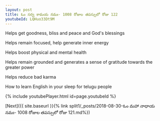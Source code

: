 ```yaml
---
layout: post
title: ఓం సర్వ కామయ నమః- 1008 రోజుల తపస్సులో రోజు 122
youtubeId: LQHuo33Dt9M
---
```

 
 
Helps get goodness, bliss and peace and God's blessings
 
Helps remain focused, help generate inner energy 
 
Helps boost physical and mental health 
 
Helps remain grounded and generates a sense of gratitude towards the greater power 
 
Helps reduce bad karma
 
How to learn English in your sleep for telugu people
 
 
 
 


{% include youtubePlayer.html id=page.youtubeId %}
 
[Next]({{ site.baseurl }}{% link split1/_posts/2018-08-30-ఓం మహా నాధాయ నమః- 1008 రోజుల తపస్సులో రోజు 121.md%})
 
